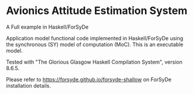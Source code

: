 # Avionics Attitude Estimation System
A Full example in Haskell/ForSyDe

Application model functional code implemented in Haskell/ForSyDe using the synchronous (SY) model of computation (MoC). This is an executable model.

Tested with "The Glorious Glasgow Haskell Compilation System", version 8.6.5.

Please refer to https://forsyde.github.io/forsyde-shallow on ForSyDe installation details.

